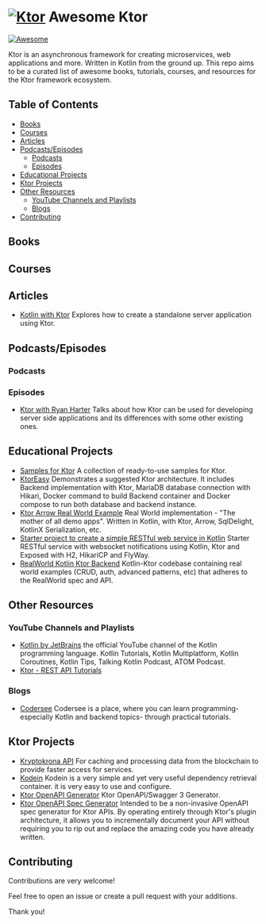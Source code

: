 # [![Ktor](https://avatars.githubusercontent.com/u/28214161?s=40&v=4.svg)](https://github.com/ktorio/ktor) Awesome Ktor

[![Awesome](https://awesome.re/badge.svg)](https://awesome.re)

Ktor is an asynchronous framework for creating microservices, web applications and more. Written in Kotlin from the ground up. This repo aims to be a curated list of awesome books, tutorials, courses, and resources for the Ktor framework ecosystem.

## Table of Contents

- [Books](#books)
- [Courses](#courses)
- [Articles](#articles)
- [Podcasts/Episodes](#podcastsepisodes)
  - [Podcasts](#podcasts)
  - [Episodes](#episodes)
- [Educational Projects](#educational-projects)
- [Ktor Projects](#ktor-projects)
- [Other Resources](#other-resources)
  - [YouTube Channels and Playlists](#youtube-channels-and-playlists)
  - [Blogs](#blogs)
- [Contributing](#contributing)

## Books

## Courses

## Articles

- [Kotlin with Ktor](https://www.baeldung.com/kotlin/ktor) Explores how to create a standalone server application using Ktor.

## Podcasts/Episodes

### Podcasts

### Episodes

- [Ktor with Ryan Harter](https://talkingkotlin.com/ktor-with-ryan-harter/) Talks about how Ktor can be used for developing server side applications and its differences with some other existing ones.

## Educational Projects

- [Samples for Ktor](https://github.com/ktorio/ktor-samples) A collection of ready-to-use samples for Ktor.
- [KtorEasy](https://github.com/mathias21/KtorEasy) Demonstrates a suggested Ktor architecture. It includes Backend implementation with Ktor, MariaDB database connection with Hikari, Docker command to build Backend container and Docker compose to run both database and backend instance.
- [Ktor Arrow Real World Example](https://github.com/nomisRev/ktor-arrow-example) Real World implementation - "The mother of all demo apps". Written in Kotlin, with Ktor, Arrow, SqlDelight, KotlinX Serialization, etc.
- [Starter project to create a simple RESTful web service in Kotlin](https://github.com/raharrison/kotlin-ktor-exposed-starter) Starter RESTful service with websocket notifications using Kotlin, Ktor and Exposed with H2, HikariCP and FlyWay.
- [RealWorld Kotlin Ktor Backend](https://github.com/dragneelfps/realworld-kotlin-ktor) Kotlin-Ktor codebase containing real world examples (CRUD, auth, advanced patterns, etc) that adheres to the RealWorld spec and API.


## Other Resources

### YouTube Channels and Playlists

- [Kotlin by JetBrains](https://www.youtube.com/@Kotlin/videos) the official YouTube channel of the Kotlin programming language. Kotlin Tutorials, Kotlin Multiplatform, Kotlin Coroutines, Kotlin Tips, Talking Kotlin Podcast, ATOM Podcast.
- [Ktor - REST API Tutorials](https://www.youtube.com/playlist?list=PLFmuMD2V4CkyR0Pa42Cqu5mIhH17uG8nN)

### Blogs

- [Codersee](https://codersee.com) Codersee is a place, where you can learn programming- especially Kotlin and backend topics- through practical tutorials.

## Ktor Projects

- [Kryptokrona API](https://github.com/kryptokrona/kryptokrona-api) For caching and processing data from the blockchain to provide faster access for services.
- [Kodein](https://github.com/kosi-libs/Kodein) Kodein is a very simple and yet very useful dependency retrieval container. it is very easy to use and configure.
- [Ktor OpenAPI Generator](https://github.com/papsign/Ktor-OpenAPI-Generator) Ktor OpenAPI/Swagger 3 Generator.
- [Ktor OpenAPI Spec Generator](https://github.com/bkbnio/kompendium) Intended to be a non-invasive OpenAPI spec generator for Ktor APIs. By operating entirely through Ktor's plugin architecture, it allows you to incrementally document your API without requiring you to rip out and replace the amazing code you have already written.

## Contributing

Contributions are very welcome!

Feel free to open an issue or create a pull request with your additions.

Thank you!
